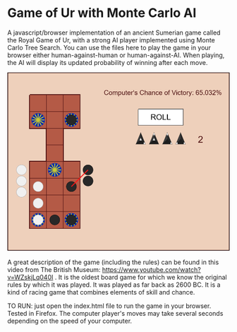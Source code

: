 # Game of Ur with Monte Carlo AI
A javascript/browser implementation of an ancient Sumerian game called the Royal Game of Ur, with a strong AI player implemented using Monte Carlo Tree Search. You can use the files here to play the game in your browser either human-against-human or human-against-AI. When playing, the AI will display its updated probability of winning after each move.

![alt text](https://raw.githubusercontent.com/nicholasharris/Game-of-Ur/master/ur_screenshot.png)

A great description of the game (including the rules) can be found in this video from The British Museum: https://www.youtube.com/watch?v=WZskjLq040I . It is the oldest board game for which we know the original rules by which it was played. It was played as far back as 2600 BC. It is a kind of racing game that combines elements of skill and chance. 

TO RUN: just open the index.html file to run the game in your browser. Tested in Firefox. The computer player's moves may take several seconds depending on the speed of your computer.
